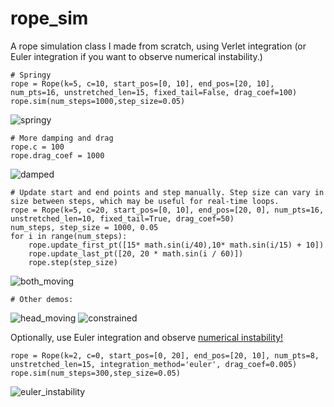 # rope_sim

A rope simulation class I made from scratch, using Verlet integration (or Euler integration if you want to observe numerical instability.)

```
# Springy
rope = Rope(k=5, c=10, start_pos=[0, 10], end_pos=[20, 10], num_pts=16, unstretched_len=15, fixed_tail=False, drag_coef=100)
rope.sim(num_steps=1000,step_size=0.05)
```

![springy](https://media.giphy.com/media/hbvvXZNo0W6ZkiKgTc/giphy.gif)

```
# More damping and drag
rope.c = 100
rope.drag_coef = 1000
```

![damped](https://media.giphy.com/media/C0dNc5XVss67AAO4Ka/giphy.gif)


```
# Update start and end points and step manually. Step size can vary in size between steps, which may be useful for real-time loops.
rope = Rope(k=5, c=20, start_pos=[0, 10], end_pos=[20, 0], num_pts=16, unstretched_len=10, fixed_tail=True, drag_coef=50)
num_steps, step_size = 1000, 0.05
for i in range(num_steps):
    rope.update_first_pt([15* math.sin(i/40),10* math.sin(i/15) + 10])
    rope.update_last_pt([20, 20 * math.sin(i / 60)])
    rope.step(step_size)
```

![both_moving](https://media.giphy.com/media/F9ZC74TZJJMYTQtj2y/giphy.gif)

```
# Other demos:
```

![head_moving](https://media.giphy.com/media/DJLv5HVLfMpvqkcDoX/giphy.gif)
![constrained](https://media.giphy.com/media/wl56Ia4c77fSffSHWd/giphy.gif)

Optionally, use Euler integration and observe [numerical instability!](https://en.wikipedia.org/wiki/Euler_method#/media/File:Instability_of_Euler's_method.svg)
```
rope = Rope(k=2, c=0, start_pos=[0, 20], end_pos=[20, 10], num_pts=8, unstretched_len=15, integration_method='euler', drag_coef=0.005)
rope.sim(num_steps=300,step_size=0.05)
```

![euler_instability](https://media.giphy.com/media/Wv3by7uBcN779ZBjJf/giphy.gif)
